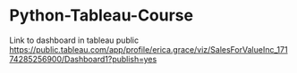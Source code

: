 # Python-Tableau-Course

Link to dashboard in tableau public
https://public.tableau.com/app/profile/erica.grace/viz/SalesForValueInc_17174285256900/Dashboard1?publish=yes
